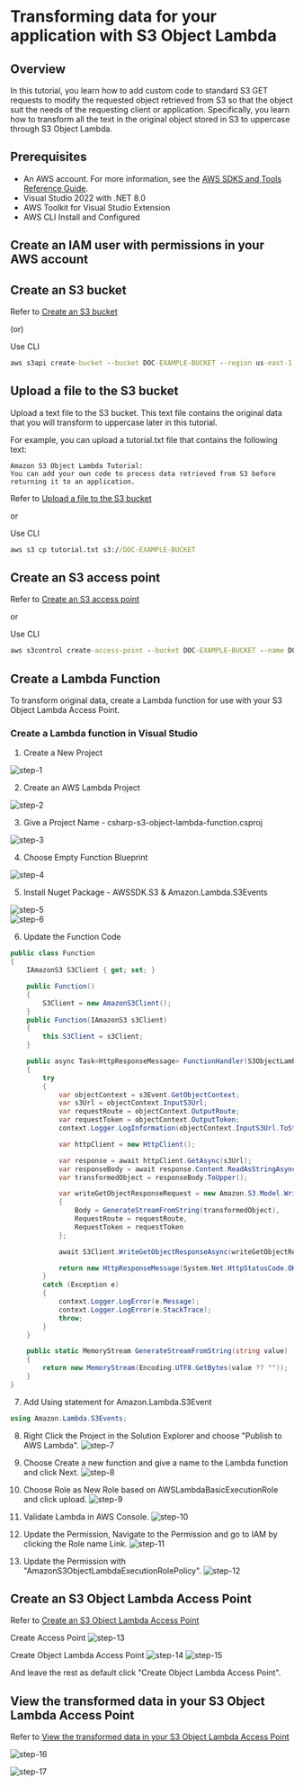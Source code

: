 # Transforming data for your application with S3 Object Lambda


## Overview

In this tutorial, you learn how to add custom code to standard S3 GET requests to modify the requested object retrieved from S3 so that the object suit the needs of the requesting client or application. Specifically, you learn how to transform all the text in the original object stored in S3 to uppercase through S3 Object Lambda.


## Prerequisites

- An AWS account. For more information, see the [AWS SDKS and Tools Reference Guide](https://docs.aws.amazon.com/sdkref/latest/guide/overview.html).
- Visual Studio 2022 with .NET 8.0
- AWS Toolkit for Visual Studio Extension
- AWS CLI Install and Configured

## Create an IAM user with permissions in your AWS account

## Create an S3 bucket

Refer to [Create an S3 bucket](https://docs.aws.amazon.com/AmazonS3/latest/userguide/tutorial-s3-object-lambda-uppercase.html#ol-upper-step1)

(or)

Use CLI

```cmd
aws s3api create-bucket --bucket DOC-EXAMPLE-BUCKET --region us-east-1
```

## Upload a file to the S3 bucket

Upload a text file to the S3 bucket. This text file contains the original data that you will transform to uppercase later in this tutorial.

For example, you can upload a tutorial.txt file that contains the following text:

```
Amazon S3 Object Lambda Tutorial:
You can add your own code to process data retrieved from S3 before 
returning it to an application.
```

Refer to [Upload a file to the S3 bucket](https://docs.aws.amazon.com/AmazonS3/latest/userguide/tutorial-s3-object-lambda-uppercase.html#ol-upper-step2)

or

Use CLI

```cmd
aws s3 cp tutorial.txt s3://DOC-EXAMPLE-BUCKET
```

## Create an S3 access point

Refer to [Create an S3 access point](https://docs.aws.amazon.com/AmazonS3/latest/userguide/tutorial-s3-object-lambda-uppercase.html#ol-upper-step3)

or

Use CLI

```cmd
aws s3control create-access-point --bucket DOC-EXAMPLE-BUCKET --name DOC-EXAMPLE-BUCKET-ACCESSPOINT --account-id 111122223333
```


## Create a Lambda Function

To transform original data, create a Lambda function for use with your S3 Object Lambda Access Point.

### Create a Lambda function in Visual Studio

1. Create a New Project

![step-1](images/step-1.png)

2. Create an AWS Lambda Project

![step-2](images/step-2.png)

3. Give a Project Name - csharp-s3-object-lambda-function.csproj

![step-3](images/step-3.png)

4. Choose Empty Function Blueprint

![step-4](images/step-4.png)

5. Install Nuget Package - AWSSDK.S3 & Amazon.Lambda.S3Events

![step-5](images/step-5.png)  
![step-6](images/step-6.png) 

6. Update the Function Code

```csharp
public class Function
{
    IAmazonS3 S3Client { get; set; }

    public Function()
    {
        S3Client = new AmazonS3Client();
    }
    public Function(IAmazonS3 s3Client)
    {
        this.S3Client = s3Client;
    }

    public async Task<HttpResponseMessage> FunctionHandler(S3ObjectLambdaEvent s3Event, ILambdaContext context)
    {
        try
        {
            var objectContext = s3Event.GetObjectContext;
            var s3Url = objectContext.InputS3Url;
            var requestRoute = objectContext.OutputRoute;
            var requestToken = objectContext.OutputToken;
            context.Logger.LogInformation(objectContext.InputS3Url.ToString());

            var httpClient = new HttpClient();

            var response = await httpClient.GetAsync(s3Url);
            var responseBody = await response.Content.ReadAsStringAsync();
            var transformedObject = responseBody.ToUpper();

            var writeGetObjectResponseRequest = new Amazon.S3.Model.WriteGetObjectResponseRequest
            {
                Body = GenerateStreamFromString(transformedObject),
                RequestRoute = requestRoute,
                RequestToken = requestToken
            };

            await S3Client.WriteGetObjectResponseAsync(writeGetObjectResponseRequest);

            return new HttpResponseMessage(System.Net.HttpStatusCode.OK);
        }
        catch (Exception e)
        {
            context.Logger.LogError(e.Message);
            context.Logger.LogError(e.StackTrace);
            throw;
        }
    }

    public static MemoryStream GenerateStreamFromString(string value)
    {
        return new MemoryStream(Encoding.UTF8.GetBytes(value ?? ""));
    }
}
```

7. Add Using statement for Amazon.Lambda.S3Event

```csharp
using Amazon.Lambda.S3Events;
```

8. Right Click the Project in the Solution Explorer and choose "Publish to AWS Lambda".
![step-7](images/step-7.png)

9. Choose Create a new function and give a name to the Lambda function and click Next.
![step-8](images/step-8.png)

10. Choose Role as New Role based on AWSLambdaBasicExecutionRole and click upload.
![step-9](images/step-9.png)

11. Validate Lambda in AWS Console.
![step-10](images/step-10.png)

12. Update the Permission, Navigate to the Permission and go to IAM by clicking the Role name Link.
![step-11](images/step-11.png)

13. Update the Permission with "AmazonS3ObjectLambdaExecutionRolePolicy".
![step-12](images/step-12.png)


## Create an S3 Object Lambda Access Point

Refer to [Create an S3 Object Lambda Access Point](https://docs.aws.amazon.com/AmazonS3/latest/userguide/tutorial-s3-object-lambda-uppercase.html#ol-upper-step6)


Create Access Point
![step-13](images/step-13.png)

Create Object Lambda Access Point
![step-14](images/step-14.png)
![step-15](images/step-15.png)

And leave the rest as default click "Create Object Lambda Access Point".


## View the transformed data in your S3 Object Lambda Access Point

Refer to [View the transformed data in your S3 Object Lambda Access Point](https://docs.aws.amazon.com/AmazonS3/latest/userguide/tutorial-s3-object-lambda-uppercase.html#ol-upper-step6)

![step-16](images/step-16.png)

![step-17](images/step-17.png)

